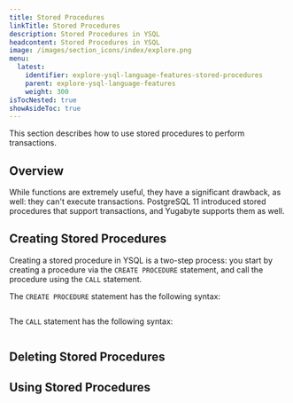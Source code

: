 ```yaml
---
title: Stored Procedures
linkTitle: Stored Procedures
description: Stored Procedures in YSQL
headcontent: Stored Procedures in YSQL
image: /images/section_icons/index/explore.png
menu:
  latest:
    identifier: explore-ysql-language-features-stored-procedures
    parent: explore-ysql-language-features
    weight: 300
isTocNested: true
showAsideToc: true
---
```


This section describes how to use stored procedures to perform transactions.

## Overview

While functions are extremely useful, they have a significant drawback, as well: they can't execute transactions. PostgreSQL 11 introduced stored procedures that support transactions, and Yugabyte supports them as well.

## Creating Stored Procedures

Creating a stored procedure in YSQL is a two-step process: you start by creating a procedure via the `CREATE PROCEDURE` statement, and call the procedure using the `CALL` statement.

The `CREATE PROCEDURE` statement has the following syntax:

```sql

```

The `CALL` statement has the following syntax:

```sql

```

## Deleting Stored Procedures

## Using Stored Procedures
